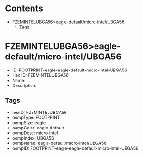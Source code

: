 



Contents
========

* [FZEMINTELUBGA56>eagle-default/micro-intel/UBGA56](#fzemintelubga56eagle-defaultmicro-intelubga56)
	* [Tags](#tags)

# FZEMINTELUBGA56>eagle-default/micro-intel/UBGA56

- ID: FOOTPRINT-eagle-eagle-default-micro-intel-UBGA56
- Hex ID: FZEMINTELUBGA56
- Name: 
- Description: 

## Tags

- hexID: FZEMINTELUBGA56
- oompType: FOOTPRINT
- oompSize: eagle
- oompColor: eagle-default
- oompDesc: micro-intel
- oompIndex: UBGA56
- oompName: eagle-default/micro-intel/UBGA56
- oompID: FOOTPRINT-eagle-eagle-default-micro-intel-UBGA56
